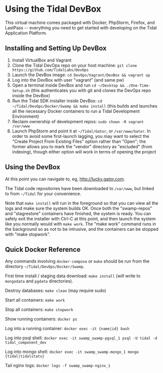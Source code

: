 Using the Tidal DevBox
======================

This virtual machine comes packaged with Docker, PhpStorm, Firefox, and LastPass -- everything you need to get started with developing on the Tidal Application Platform.

Installing and Setting Up DevBox
--------------------------------

1. Install VirtualBox and Vagrant
2. Clone the Tidal DevOps repo on your host machine: `git clone https://github.com/TidalLabs/DevOps`
3. Launch the DevBox image: `cd DevOps/Vagrant/DevBox && vagrant up`
4. Log into the DevBox with user "vagrant" (and same pw)
5. Open a terminal inside DevBox and run `cd ~/Desktop && ./One-Time-Setup.sh` (this authenticates you with git and clones the DevOps repo inside the DevBox)
6. Run the Tidal SDK installer inside DevBox: `cd ~/Tidal/DevOps/Docker/Swamp && make install` (this builds and launches all the necessary Docker containers to run a Tidal Development Environment)
7. Reclaim ownership of development repos: `sudo chown -R vagrant /var/www`
8. Launch PhpStorm and point it at `~/Tidal/Gator`, or `/var/www/Gator`. In order to avoid some first-launch lagging, you may want to select the "Create Project From Existing Files" option rather than "Open"; the former allows you to mark the "vendor" directory as "excluded" (from indexing), though either option will work in terms of opening the project

Using the DevBox
----------------

At this point you can navigate to, eg, http://lucky.gator.com.

The Tidal code repositories have been downloaded to `/var/www`, but linked to from `~/Tidal` for your convenience. 

Note that `make install` will run in the foreground so that you can view all the logs and make sure the system builds OK. Once both the "swamp-repos" and "stagrestore" containers have finished, the system is ready. You can safely exit the installer with Ctrl-C at this point, and then launch the system like you normally would with `make work`. The "make work" command runs in the background so as not to be intrusive, and the containers can be stopped with "make stopwork".


Quick Docker Reference
----------------------

Any commands involving `docker-compose` or `make` should be run from the directory `~/Tidal/DevOps/Docker/Swamp`. 

First time install / staging data download: `make install` (will write to `mongodata` and `pgdata` directories).

Destroy databases: `make clean` (may require sudo)

Start all containers: `make work`

Stop all containers: `make stopwork`

Show running containers: `docker ps`

Log into a running container: `docker exec -it {name|id} bash`

Log into psql shell: `docker exec -it swamp_swamp-pgsql_1 psql -U tidal -d tidal_component_dev`

Log into mongo shell: `docker exec -it swamp_swamp-mongo_1 mongo {tidal|tidalstats}`

Tail nginx logs: `docker logs -f swamp_swamp-nginx_1`

